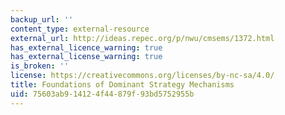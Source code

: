 ```yaml
---
backup_url: ''
content_type: external-resource
external_url: http://ideas.repec.org/p/nwu/cmsems/1372.html
has_external_licence_warning: true
has_external_license_warning: true
is_broken: ''
license: https://creativecommons.org/licenses/by-nc-sa/4.0/
title: Foundations of Dominant Strategy Mechanisms
uid: 75603ab9-1412-4f44-879f-93bd5752955b
---
```

